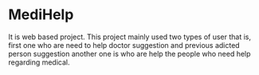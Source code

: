 # MediHelp

It is web based project. This project mainly used two types of user that is, first one who are need to help doctor suggestion and previous adicted person suggestion another one is who are help the people who need help regarding medical.
 
